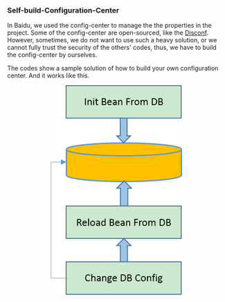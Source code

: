 ### Self-build-Configuration-Center

In Baidu, we used the config-center to manage the the properties in the project. Some of the config-center are open-sourced, like the [Disconf](https://github.com/knightliao/disconf). However, sometimes, we do not want to use such a heavy solution, or we cannot fully trust the security of the others' codes, thus, we have to build the config-center by ourselves.<br>

The codes show a sample solution of how to build your own configuration center. And it works like this.<br>

<div align=center><img src="/images/self-build-config-center.png"/></div>

